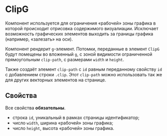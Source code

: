 # ClipG

Компонент используется для ограничения «рабочей» зоны графика в которой происходит отрисовка содержимого визуалиации. Исключает возможность графических элементов выходить за границы графика (например, «залезать» на оси).

Компонент рендерит `g`-элемент. Потомки, переданные в элемент `ClipG` будут помещены во вложенный `g`, с зоной видимости ограниченной прямоугольным `clip-path`, с размерами `width` и `height`.

Также создаёт элемент `clip-path` с `id` равным переданному свойству `id` с добавлением строки `.clip`. Этот `clip-path` можно использовать так же для других векторных элементов на странице.

## Свойства

Все свойства **обязательны**.

- строка `id`, уникальный в рамках страницы идентификатор;
- число `width`, ширина «рабочей» зоны графика;
- число `height`, высота «рабочей» зоны графика.
